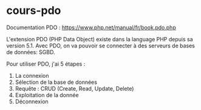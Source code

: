 # cours-pdo

Documentation PDO : https://www.php.net/manual/fr/book.pdo.php

L'extension PDO (PHP Data Object) existe dans la language PHP depuis sa version 5.1. Avec PDO, on va pouvoir se connecter à des serveurs de bases de données: SGBD. 

Pour utiliser PDO, j'ai 5 étapes : 
1) La connexion
2) Sélection de la base de données
3) Requête : CRUD (Create, Read, Update, Delete)
4) Exploitation de la donnée
5) Déconnexion

